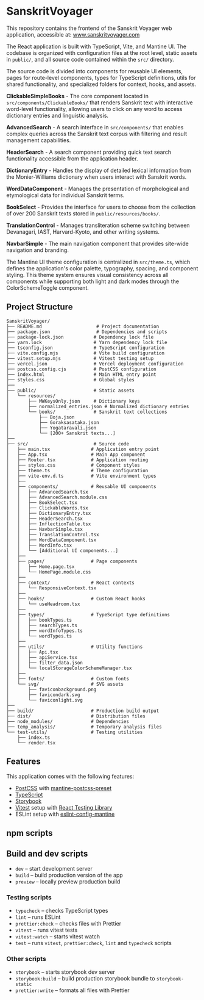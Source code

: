 # SanskritVoyager

This repository contains the frontend of the Sanskrit Voyager web application, accessible at:  www.sanskritvoyager.com

The React application is built with TypeScript, Vite, and Mantine UI. The codebase is organized with configuration files at the root level, static assets in `public/`, and all source code contained within the `src/` directory. 

The source code is divided into  components for reusable UI elements, pages for route-level components, types for TypeScript definitions, utils for shared functionality, and specialized folders for context, hooks, and assets.

**ClickableSimpleBooks** - The core component located in `src/components/ClickableBooks/` that renders Sanskrit text with interactive word-level functionality, allowing users to click on any word to access dictionary entries and linguistic analysis.

**AdvancedSearch** - A search interface in `src/components/` that enables complex queries across the Sanskrit text corpus with filtering and result management capabilities.

**HeaderSearch** - A search component providing quick text search functionality accessible from the application header.

**DictionaryEntry** - Handles the display of detailed lexical information from the Monier-Williams dictionary when users interact with Sanskrit words.

**WordDataComponent** - Manages the presentation of morphological and etymological data for individual Sanskrit terms.

**BookSelect** - Provides the interface for users to choose from the collection of over 200 Sanskrit texts stored in `public/resources/books/`.

**TranslationControl** - Manages transliteration scheme switching between Devanagari, IAST, Harvard-Kyoto, and other writing systems.

**NavbarSimple** - The main navigation component that provides site-wide navigation and branding.

The Mantine UI theme configuration is centralized in `src/theme.ts`, which defines the application's color palette, typography, spacing, and component styling. This theme system ensures visual consistency across all components while supporting both light and dark modes through the ColorSchemeToggle component.

## Project Structure

```
SanskritVoyager/
├── README.md                    # Project documentation
├── package.json                 # Dependencies and scripts
├── package-lock.json           # Dependency lock file
├── yarn.lock                   # Yarn dependency lock file
├── tsconfig.json               # TypeScript configuration
├── vite.config.mjs             # Vite build configuration
├── vitest.setup.mjs            # Vitest testing setup
├── vercel.json                 # Vercel deployment configuration
├── postcss.config.cjs          # PostCSS configuration
├── index.html                  # Main HTML entry point
├── styles.css                  # Global styles
├──
├── public/                     # Static assets
│   └── resources/
│       ├── MWKeysOnly.json     # Dictionary keys
│       ├── normalized_entries.json # Normalized dictionary entries
│       └── books/              # Sanskrit text collections
│           ├── Boja.json
│           ├── Goraksasataka.json
│           ├── Yogataravali.json
│           └── [200+ Sanskrit texts...]
├──
├── src/                        # Source code
│   ├── main.tsx               # Application entry point
│   ├── App.tsx                # Main App component
│   ├── Router.tsx             # Application routing
│   ├── styles.css             # Component styles
│   ├── theme.ts               # Theme configuration
│   ├── vite-env.d.ts          # Vite environment types
│   ├──
│   ├── components/            # Reusable UI components
│   │   ├── AdvancedSearch.tsx
│   │   ├── AdvancedSearch.module.css
│   │   ├── BookSelect.tsx
│   │   ├── ClickableWords.tsx
│   │   ├── DictionaryEntry.tsx
│   │   ├── HeaderSearch.tsx
│   │   ├── InflectionTable.tsx
│   │   ├── NavbarSimple.tsx
│   │   ├── TranslationControl.tsx
│   │   ├── WordDataComponent.tsx
│   │   ├── WordInfo.tsx
│   │   └── [Additional UI components...]
│   ├──
│   ├── pages/                 # Page components
│   │   ├── Home.page.tsx
│   │   └── HomePage.module.css
│   ├──
│   ├── context/               # React contexts
│   │   └── ResponsiveContext.tsx
│   ├──
│   ├── hooks/                 # Custom React hooks
│   │   └── useHeadroom.tsx
│   ├──
│   ├── types/                 # TypeScript type definitions
│   │   ├── bookTypes.ts
│   │   ├── searchTypes.ts
│   │   ├── wordInfoTypes.ts
│   │   └── wordTypes.ts
│   ├──
│   ├── utils/                 # Utility functions
│   │   ├── Api.tsx
│   │   ├── apiService.tsx
│   │   ├── filter_data.json
│   │   └── localStorageColorSchemeManager.tsx
│   ├──
│   ├── fonts/                 # Custom fonts
│   └── svg/                   # SVG assets
│       ├── faviconbackground.png
│       ├── favicondark.svg
│       └── faviconlight.svg
├──
├── build/                     # Production build output
├── dist/                      # Distribution files
├── node_modules/              # Dependencies
├── temp_analysis/             # Temporary analysis files
└── test-utils/                # Testing utilities
    ├── index.ts
    └── render.tsx
```

## Features

This application comes with the following features:

- [PostCSS](https://postcss.org/) with [mantine-postcss-preset](https://mantine.dev/styles/postcss-preset)
- [TypeScript](https://www.typescriptlang.org/)
- [Storybook](https://storybook.js.org/)
- [Vitest](https://vitest.dev/) setup with [React Testing Library](https://testing-library.com/docs/react-testing-library/intro)
- ESLint setup with [eslint-config-mantine](https://github.com/mantinedev/eslint-config-mantine)

## npm scripts

## Build and dev scripts

- `dev` – start development server
- `build` – build production version of the app
- `preview` – locally preview production build

### Testing scripts

- `typecheck` – checks TypeScript types
- `lint` – runs ESLint
- `prettier:check` – checks files with Prettier
- `vitest` – runs vitest tests
- `vitest:watch` – starts vitest watch
- `test` – runs `vitest`, `prettier:check`, `lint` and `typecheck` scripts

### Other scripts

- `storybook` – starts storybook dev server
- `storybook:build` – build production storybook bundle to `storybook-static`
- `prettier:write` – formats all files with Prettier
